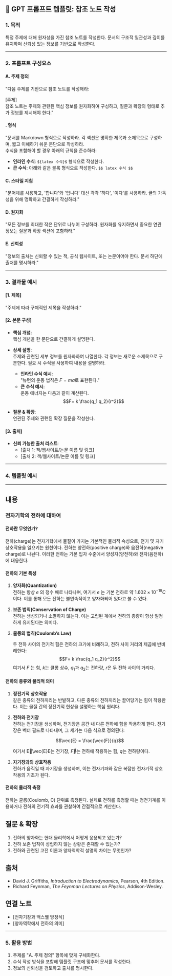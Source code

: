 ## 📌 GPT 프롬프트 템플릿: 참조 노트 작성

### 1. 목적

특정 주제에 대해 원자성을 가진 참조 노트를 작성한다. 문서의 구조적 일관성과 깊이를 유지하며 신뢰성 있는 정보를 기반으로 작성한다.

---

### 2. 프롬프트 구성요소

#### A. 주제 정의

"다음 주제를 기반으로 참조 노트를 작성해라:

[주제]  
참조 노트는 주제와 관련된 핵심 정보를 원자화하여 구성하고, 질문과 확장의 형태로 추가 정보를 제시해야 한다."

#### . 형식

"문서를 Markdown 형식으로 작성하라. 각 섹션은 명확한 제목과 소제목으로 구성하며, 짧고 이해하기 쉬운 문단으로 작성하라.  
수식을 포함해야 할 경우 아래의 규칙을 준수하라:

- **인라인 수식**: `${latex 수식}$` 형식으로 작성한다.
- **큰 수식**: 아래와 같은 블록 형식으로 작성한다. `$$ latex 수식 $$`


#### C. 스타일 지침

"문어체를 사용하고, '합니다'와 '입니다' 대신 각각 '하다', '이다'를 사용하라. 글의 가독성을 위해 명확하고 간결하게 작성하라."

#### D. 원자화

"모든 정보를 최대한 작은 단위로 나누어 구성하라. 원자화를 유지하면서 중요한 연관 정보는 질문과 확장 섹션에 포함하라."

#### E. 신뢰성

"정보의 출처는 신뢰할 수 있는 책, 공식 웹사이트, 또는 논문이어야 한다. 문서 하단에 출처를 명시하라."

---

### 3. 결과물 예시

#### **[1. 제목]**

"주제에 따라 구체적인 제목을 작성하라."

#### [2. 본문 구성]

- **핵심 개념**:  
    핵심 개념을 한 문단으로 간결하게 설명한다.
    
- **상세 설명**:  
    주제와 관련된 세부 정보를 원자화하여 나열한다. 각 정보는 새로운 소제목으로 구분한다. 필요 시 수식을 사용하여 내용을 설명하라.
    
    - **인라인 수식 예시**:  
        "뉴턴의 운동 법칙은 ${F = ma}$로 표현된다."
    - **큰 수식 예시**:  
        운동 에너지는 다음과 같이 계산된다. 
        $$F= k \frac{q_1 q_2}{r^2}$$
- **질문 & 확장**:  
    연관된 주제와 관련된 확장 질문을 작성한다.
    

#### [3. 출처]

- **신뢰 가능한 출처 리스트**:
    - [출처 1: 책/웹사이트/논문 이름 및 링크]
    - [출처 2: 책/웹사이트/논문 이름 및 링크]

---

### 4. 템플릿 예시

---

## 내용

### 전자기학의 전하에 대하여

#### 전하란 무엇인가?

전하(charge)는 전자기학에서 물질이 가지는 기본적인 물리적 속성으로, 전기 및 자기 상호작용을 일으키는 원천이다. 전하는 양전하(positive charge)와 음전하(negative charge)로 나뉜다. 이러한 전하는 기본 입자 수준에서 양성자(양전하)와 전자(음전하)에 대응한다.

#### 전하의 기본 특성

1. **양자화(Quantization)**  
	전하는 항상 $e$ 의 정수 배로 나타나며, 여기서 $e$ 는 기본 전하로 약 $1.602 \times 10^{-19}C$이다. 이를 통해 모든 전하는 불연속적이고 양자화되어 있다고 볼 수 있다.

2. **보존 법칙(Conservation of Charge)**  
	전하는 생성되거나 소멸하지 않는다. 이는 고립된 계에서 전하의 총량이 항상 일정하게 유지된다는 의미다.

3. **쿨롱의 법칙(Coulomb’s Law)**  

	두 전하 사이의 전기적 힘은 전하의 크기에 비례하고, 전하 사이 거리의 제곱에 반비례한다:
	$$F= k \frac{q_1 q_2}{r^2}$$
	​​여기서 $F$ 는 힘, $k$는 쿨롱 상수, $q_{1}$​과 $q_{2}$​는 전하량, $r$은 두 전하 사이의 거리다.

#### 전하의 종류와 물리적 의미

1. **정전기적 상호작용**  
	같은 종류의 전하끼리는 반발하고, 다른 종류의 전하끼리는 끌어당기는 힘이 작용한다. 이는 물질 간의 정전기적 현상을 설명하는 핵심 원리다.

2. **전하와 전기장**  
	전하는 전기장을 생성하며, 전기장은 공간 내 다른 전하에 힘을 작용하게 한다. 전기장은 벡터 필드로 나타내며, 그 세기는 다음 식으로 정의된다:

	$$\vec{E} = \frac{\vec{F}}{q}​$$

	여기서 E⃗\vec{E}E는 전기장, $\vec{F}$는 전하에 작용하는 힘, $q$는 전하량이다.

3. **자기장과의 상호작용**  
	전하가 움직일 때 자기장을 생성하며, 이는 전자기파와 같은 복잡한 전자기적 상호작용의 기초가 된다.


#### 전하의 물리적 측정

전하는 쿨롱(Coulomb, $\text{C}$) 단위로 측정된다. 실제로 전하를 측정할 때는 정전기계를 이용하거나 전하의 전기적 효과를 관찰하여 간접적으로 계산한다.

## 질문 & 확장

1. 전하의 양자화는 현대 물리학에서 어떻게 응용되고 있는가?
2. 전하 보존 법칙이 성립하지 않는 상황은 존재할 수 있는가?
3. 전하와 관련된 고전 이론과 양자역학적 설명의 차이는 무엇인가?

## 출처

- David J. Griffiths, _Introduction to Electrodynamics_, Pearson, 4th Edition.
- Richard Feynman, _The Feynman Lectures on Physics_, Addison-Wesley.

## 연결 노트

- [전자기장과 맥스웰 방정식]
- [양자역학에서 전하의 의미]


---

### **5. 활용 방법**

1. 주제를 "A. 주제 정의" 항목에 맞게 구체화한다.
2. 수식 작성 방식을 포함해 템플릿 구조에 맞추어 문서를 작성한다.
3. 정보의 신뢰성을 검토하고 출처를 명시한다.
